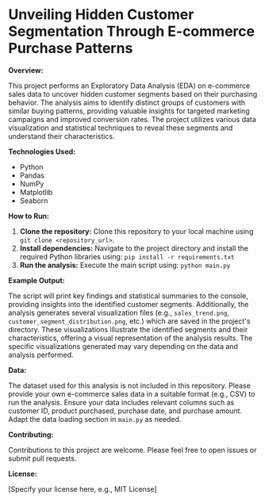 # Unveiling Hidden Customer Segmentation Through E-commerce Purchase Patterns

**Overview:**

This project performs an Exploratory Data Analysis (EDA) on e-commerce sales data to uncover hidden customer segments based on their purchasing behavior.  The analysis aims to identify distinct groups of customers with similar buying patterns, providing valuable insights for targeted marketing campaigns and improved conversion rates.  The project utilizes various data visualization and statistical techniques to reveal these segments and understand their characteristics.


**Technologies Used:**

* Python
* Pandas
* NumPy
* Matplotlib
* Seaborn


**How to Run:**

1. **Clone the repository:**  Clone this repository to your local machine using `git clone <repository_url>`.
2. **Install dependencies:** Navigate to the project directory and install the required Python libraries using: `pip install -r requirements.txt`
3. **Run the analysis:** Execute the main script using: `python main.py`


**Example Output:**

The script will print key findings and statistical summaries to the console, providing insights into the identified customer segments.  Additionally, the analysis generates several visualization files (e.g., `sales_trend.png`, `customer_segment_distribution.png`, etc.) which are saved in the project's directory. These visualizations illustrate the identified segments and their characteristics, offering a visual representation of the analysis results.  The specific visualizations generated may vary depending on the data and analysis performed.


**Data:**

The dataset used for this analysis is not included in this repository.  Please provide your own e-commerce sales data in a suitable format (e.g., CSV) to run the analysis.  Ensure your data includes relevant columns such as customer ID, product purchased, purchase date, and purchase amount.  Adapt the data loading section in `main.py` as needed.


**Contributing:**

Contributions to this project are welcome. Please feel free to open issues or submit pull requests.


**License:**

[Specify your license here, e.g., MIT License]